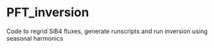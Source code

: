 # PFT_inversion
Code to regrid SiB4 fluxes, generate runscripts and run inversion using seasonal harmonics
